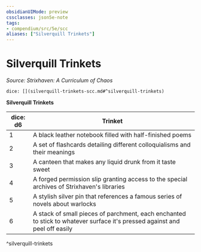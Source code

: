 ```yaml
---
obsidianUIMode: preview
cssclasses: json5e-note
tags:
- compendium/src/5e/scc
aliases: ["Silverquill Trinkets"]
---
```

# Silverquill Trinkets
*Source: Strixhaven: A Curriculum of Chaos* 

`dice: [](silverquill-trinkets-scc.md#^silverquill-trinkets)`

**Silverquill Trinkets**

| dice: d6 | Trinket |
|----------|---------|
| 1 | A black leather notebook filled with half-finished poems |
| 2 | A set of flashcards detailing different colloquialisms and their meanings |
| 3 | A canteen that makes any liquid drunk from it taste sweet |
| 4 | A forged permission slip granting access to the special archives of Strixhaven's libraries |
| 5 | A stylish silver pin that references a famous series of novels about warlocks |
| 6 | A stack of small pieces of parchment, each enchanted to stick to whatever surface it's pressed against and peel off easily |
^silverquill-trinkets